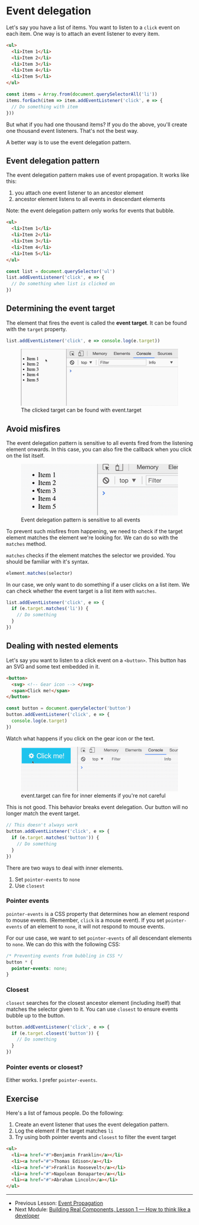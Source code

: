 # Event delegation

Let's say you have a list of items. You want to listen to a `click` event on each item. One way is to attach an event listener to every item.

```html
<ul>
  <li>Item 1</li>
  <li>Item 2</li>
  <li>Item 3</li>
  <li>Item 4</li>
  <li>Item 5</li>
</ul>
```

```js
const items = Array.from(document.querySelectorAll('li'))
items.forEach(item => item.addEventListener('click', e => {
  // Do something with item
}))
```

But what if you had one thousand items? If you do the above, you'll create one thousand event listeners. That's not the best way.

A better way is to use the event delegation pattern.

## Event delegation pattern

The event delegation pattern makes use of event propagation. It works like this:

1. you attach one event listener to an ancestor element
2. ancestor element listens to all events in descendant elements

Note: the event delegation pattern only works for events that bubble.

```html
<ul>
  <li>Item 1</li>
  <li>Item 2</li>
  <li>Item 3</li>
  <li>Item 4</li>
  <li>Item 5</li>
</ul>
```

```js
const list = document.querySelector('ul')
list.addEventListener('click', e => {
  // Do something when list is clicked on
})
```

## Determining the event target

The element that fires the event is called the **event target**. It can be found with the `target` property.

```js
list.addEventListener('click', e => console.log(e.target))
```

<figure>
  <img src="../../images/events/delegation/delegate.gif" alt="The clicked target can be found with event.target">
  <figcaption>The clicked target can be found with event.target</figcaption>
</figure>

## Avoid misfires

The event delegation pattern is sensitive to all events fired from the listening element onwards. In this case, you can also fire the callback when you click on the list itself.

<figure>
  <img src="../../images/events/delegation/delegate-wrong-elem.gif" alt="Event delegation pattern is sensitive to all events">
  <figcaption>Event delegation pattern is sensitive to all events</figcaption>
</figure>

To prevent such misfires from happening, we need to check if the target element matches the element we're looking for. We can do so with the `matches` method.

`matches` checks if the element matches the selector we provided. You should be familiar with it's syntax.

```js
element.matches(selector)
```

In our case, we only want to do something if a user clicks on a list item. We can check whether the event target is a list item with `matches`.

```js
list.addEventListener('click', e => {
  if (e.target.matches('li')) {
    // Do something
  }
})
```

## Dealing with nested elements

Let's say you want to listen to a click event on a `<button>`. This button has an SVG and some text embedded in it.

```html
<button>
  <svg> <!-- Gear icon --> </svg>
  <span>Click me!</span>
</button>
```

```js
const button = document.querySelector('button')
button.addEventListener('click', e => {
  console.log(e.target)
})
```

Watch what happens if you click on the gear icon or the text.

<figure>
  <img src="../../images/events/delegation/target-inside.gif" alt="event.target can fire for inner elements if you're not careful">
  <figcaption>event.target can fire for inner elements if you're not careful</figcaption>
</figure>

This is not good. This behavior breaks event delegation. Our button will no longer match the event target.

```js
// This doesn't always work
button.addEventListener('click', e => {
  if (e.target.matches('button')) {
    // Do something
  }
})
```

There are two ways to deal with inner elements.

1. Set `pointer-events` to `none`
2. Use `closest`

### Pointer events

`pointer-events` is a CSS property that determines how an element respond to mouse events. (Remember, `click` is a mouse event). If you set `pointer-events` of an element to `none`, it will not respond to mouse events.

For our use case, we want to set `pointer-events` of all descendant elements to `none`. We can do this with the following CSS:

```css
/* Preventing events from bubbling in CSS */
button * {
  pointer-events: none;
}
```

### Closest

`closest` searches for the closest ancestor element (including itself) that matches the selector given to it. You can use `closest` to ensure events bubble up to the button.

```js
button.addEventListener('click', e => {
  if (e.target.closest('button')) {
    // Do something
  }
})
```

### Pointer events or closest?

Either works. I prefer `pointer-events`.

## Exercise

Here's a list of famous people. Do the following:

1. Create an event listener that uses the event delegation pattern.
2. Log the element if the target matches `li`
3. Try using both pointer events and `closest` to filter the event target

```html
<ul>
  <li><a href="#">Benjamin Franklin</a></li>
  <li><a href="#">Thomas Edison</a></li>
  <li><a href="#">Franklin Roosevelt</a></li>
  <li><a href="#">Napolean Bonaparte</a></li>
  <li><a href="#">Abraham Lincoln</a></li>
</ul>
```

---

- Previous Lesson: [Event Propagation](05.event-propagation.md)
- Next Module: [Building Real Components, Lesson 1 — How to think like a developer](../05.building-real-components/01.think-like-dev.md)
